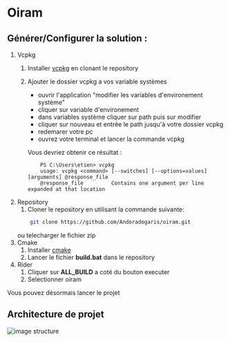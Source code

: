 # Oiram

## Générer/Configurer la solution :

1. Vcpkg
    1. Installer [vcpkg](https://github.com/microsoft/vcpkg) en clonant le repository
    2. Ajouter le dossier vcpkg a vos variable systèmes  
        - ouvrir l'application "modifier les variables d'environement système"
        - cliquer sur variable d'environement
        - dans variables système cliquer sur path puis sur modifier
        - cliquer sur nouveau et entrée le path jusqu'à votre dossier vcpkg
        - redemarer votre pc
        - ouvrez votre terminal et lancer la commande vcpkg
        
        Vous devriez obtenir ce résultat :
        ```
            PS C:\Users\etien> vcpkg
            usage: vcpkg <command> [--switches] [--options=values] [arguments] @response_file
            @response_file         Contains one argument per line expanded at that location
        ```
2. Repository
    1. Cloner le repository en utilisant la commande suivante:
    ```bash
        git clone https://github.com/Andoradogaris/oiram.git
    ```
    ou telecharger le fichier zip
3. Cmake
    1. Installer [cmake](https://cmake.org/download/)
    2. Lancer le fichier **build.bat** dans le repository
4. Rider
    1. Cliquer sur **ALL_BUILD** a coté du bouton executer
    2. Selectionner oiram

Vous pouvez désormais lancer le projet

## Architecture de projet

![image structure](diagrame.drawio)
